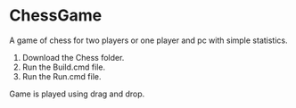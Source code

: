 # ChessGame
A game of chess for two players or one player and pc with simple statistics.

1. Download the Chess folder.
2. Run the Build.cmd file.
3. Run the Run.cmd file.

Game is played using drag and drop.
